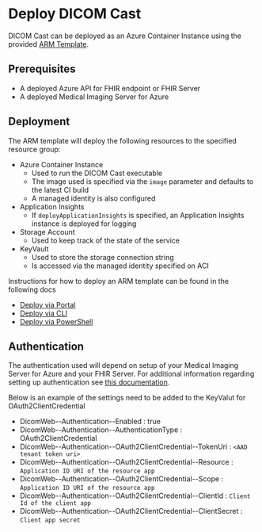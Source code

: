 # Deploy DICOM Cast

DICOM Cast can be deployed as an Azure Container Instance using the provided [ARM Template](/converter/dicom-cast/samples/templates/default-azuredeploy.json).

## Prerequisites

* A deployed Azure API for FHIR endpoint or FHIR Server 
* A deployed Medical Imaging Server for Azure

## Deployment

The ARM template will deploy the following resources to the specified resource group:

* Azure Container Instance
    * Used to run the DICOM Cast executable
    * The image used is specified via the `image` parameter and defaults to the latest CI build
    * A managed identity is also configured
* Application Insights
    * If `deployApplicationInsights` is specified, an Application Insights instance is deployed for logging
* Storage Account
    * Used to keep track of the state of the service
* KeyVault
    * Used to store the storage connection string
    * Is accessed via the managed identity specified on ACI

Instructions for how to deploy an ARM template can be found in the following docs
* [Deploy via Portal](https://docs.microsoft.com/en-us/azure/azure-resource-manager/templates/deploy-portal)
* [Deploy via CLI](https://docs.microsoft.com/en-us/azure/azure-resource-manager/templates/deploy-cli)
* [Deploy via PowerShell](https://docs.microsoft.com/en-us/azure/azure-resource-manager/templates/deploy-powershell)

## Authentication

The authentication used will depend on setup of your Medical Imaging Server for Azure and your FHIR Server. For additional information regarding setting up authentication see [this documentation](/converter/dicom-cast/docs/authentication.md).

Below is an example of the settings need to be added to the KeyValut for OAuth2ClientCredential

- DicomWeb--Authentication--Enabled : true
- DicomWeb--Authentication--AuthenticationType : OAuth2ClientCredential
- DicomWeb--Authentication--OAuth2ClientCredential--TokenUri : ```<AAD tenant token uri>```
- DicomWeb--Authentication--OAuth2ClientCredential--Resource : ```Application ID URI of the resource app```
- DicomWeb--Authentication--OAuth2ClientCredential--Scope : ```Application ID URI of the resource app```
- DicomWeb--Authentication--OAuth2ClientCredential--ClientId : ```Client Id of the client app```
- DicomWeb--Authentication--OAuth2ClientCredential--ClientSecret : ```Client app secret```



